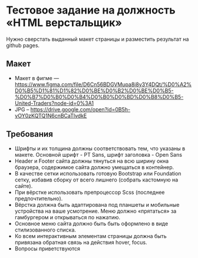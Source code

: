 # Тестовое задание на должность «HTML верстальщик»

Нужно сверстать выданный макет страницы и разместить результат на github pages.

## Макет

* Макет в фигме — https://www.figma.com/file/D6Cn56BDGVMupa8i8y3Y4DQt/%D0%A2%D0%B5%D1%81%D1%82%D0%BE%D0%B2%D0%BE%D0%B5-%D0%B7%D0%B0%D0%B4%D0%B0%D0%BD%D0%B8%D0%B5-United-Traders?node-id=0%3A1
* JPG – https://drive.google.com/open?id=0B5h-vOY0zKQTQ1N6cnBCaTlvdkE

## Требования

* Шрифты и их толщина должны соответствовать тем, что указаны в макете. Основной шрифт - PT Sans, шрифт заголовка - Open Sans
* Header и Footer сайта должны тянуться на всю ширину окна браузера, содержимое сайта должно умещаться в контейнер.
* В качестве сетки использовать готовую Bootstrap или Foundation сетку, избавив сборку от всего лишнего (собрать кастомную на сайте).
* При вёрстке использовать препроцессор Scss (последнее предпочтительно).
* Вёрстка должна быть адаптирована под планшеты и мобильные устройства на ваше усмотрение. Меню должно «прятаться» за гамбургером и открываться по нажатию.
* Основное меню сайта должно быть быть оформлено в виде стилизованного списка.
* Ко всем интерактивным элементам страницы должна быть привязана обратная связь на действия hover, focus.
* Вопросы приветствуются
